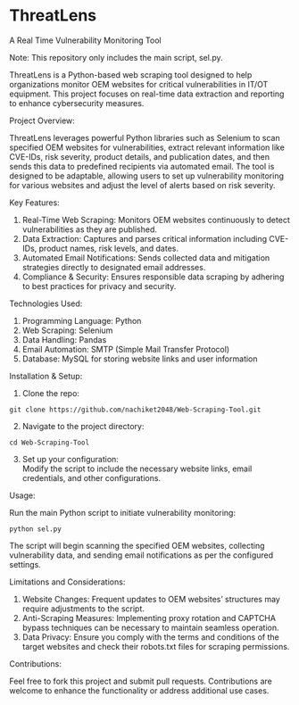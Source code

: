 # ThreatLens
A Real Time Vulnerability Monitoring Tool

Note: This repository only includes the main script, sel.py.

ThreatLens is a Python-based web scraping tool designed to help organizations monitor OEM websites for critical vulnerabilities in IT/OT equipment. This project focuses on real-time data extraction and reporting to enhance cybersecurity measures.

Project Overview:

ThreatLens leverages powerful Python libraries such as Selenium to scan specified OEM websites for vulnerabilities, extract relevant information like CVE-IDs, risk severity, product details, and publication dates, and then sends this data to predefined recipients via automated email. The tool is designed to be adaptable, allowing users to set up vulnerability monitoring for various websites and adjust the level of alerts based on risk severity.

Key Features:

1. Real-Time Web Scraping: Monitors OEM websites continuously to detect vulnerabilities as they are published.  
2. Data Extraction: Captures and parses critical information including CVE-IDs, product names, risk levels, and dates.  
3. Automated Email Notifications: Sends collected data and mitigation strategies directly to designated email addresses.  
4. Compliance & Security: Ensures responsible data scraping by adhering to best practices for privacy and security.  


Technologies Used:

1. Programming Language: Python  
2. Web Scraping: Selenium
3. Data Handling: Pandas  
4. Email Automation: SMTP (Simple Mail Transfer Protocol)  
5. Database: MySQL for storing website links and user information  

Installation & Setup:  

1. Clone the repo:   

  ```git clone https://github.com/nachiket2048/Web-Scraping-Tool.git```  

2. Navigate to the project directory:

  ```cd Web-Scraping-Tool``` 

3. Set up your configuration:  
Modify the script to include the necessary website links, email credentials, and other configurations.

Usage: 

Run the main Python script to initiate vulnerability monitoring:

```python sel.py```

The script will begin scanning the specified OEM websites, collecting vulnerability data, and sending email notifications as per the configured settings.

Limitations and Considerations:

1. Website Changes: Frequent updates to OEM websites’ structures may require adjustments to the script.  
2. Anti-Scraping Measures: Implementing proxy rotation and CAPTCHA bypass techniques can be necessary to maintain seamless operation.  
3. Data Privacy: Ensure you comply with the terms and conditions of the target websites and check their robots.txt files for scraping permissions.  


Contributions:

Feel free to fork this project and submit pull requests. Contributions are welcome to enhance the functionality or address additional use cases.


